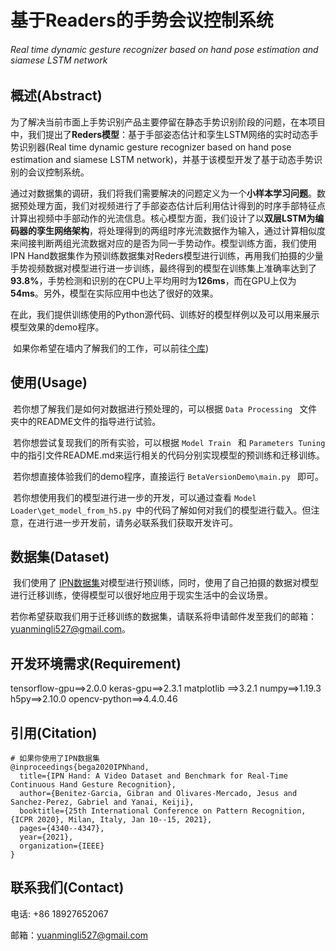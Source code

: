 # 基于Readers的手势会议控制系统

###### Real time dynamic gesture recognizer based on hand pose estimation and siamese LSTM network

## 概述(Abstract)

​		为了解决当前市面上手势识别产品主要停留在静态手势识别阶段的问题，在本项目中，我们提出了**Reders模型**：基于手部姿态估计和孪生LSTM网络的实时动态手势识别器(Real time dynamic gesture recognizer based on hand pose estimation and siamese LSTM network)，并基于该模型开发了基于动态手势识别的会议控制系统。

​		通过对数据集的调研，我们将我们需要解决的问题定义为一个**小样本学习问题**。数据预处理方面，我们对视频进行了手部姿态估计后利用估计得到的时序手部特征点计算出视频中手部动作的光流信息。核心模型方面，我们设计了以**双层LSTM为编码器的孪生网络架构**，将处理得到的两组时序光流数据作为输入，通过计算相似度来间接判断两组光流数据对应的是否为同一手势动作。模型训练方面，我们使用IPN Hand数据集作为预训练数据集对Reders模型进行训练，再用我们拍摄的少量手势视频数据对模型进行进一步训练，最终得到的模型在训练集上准确率达到了**93.8%**，手势检测和识别的在CPU上平均用时为**126ms**，而在GPU上仅为**54ms**。另外，模型在实际应用中也达了很好的效果。

​		在此，我们提供训练使用的Python源代码、训练好的模型样例以及可以用来展示模型效果的demo程序。

​		如果你希望在墙内了解我们的工作，可以前往[个库](https://gitee.com/lloong_x/a12_project/tree/master/Code))

## 使用(Usage)

​		若你想了解我们是如何对数据进行预处理的，可以根据    `Data Processing ` 文件夹中的README文件的指导进行试验。

​		若你想尝试复现我们的所有实验，可以根据 `Model Train ` 和 `Parameters Tuning ` 中的指引文件README.md来运行相关的代码分别实现模型的预训练和迁移训练。

​		若你想直接体验我们的demo程序，直接运行  `BetaVersionDemo\main.py `  即可。

​		若你想使用我们的模型进行进一步的开发，可以通过查看  `Model Loader\get_model_from_h5.py `中的代码了解如何对我们的模型进行载入。但注意，在进行进一步开发前，请务必联系我们获取开发许可。



## 数据集(Dataset)

​		我们使用了 [IPN数据集](https://gibranbenitez.github.io/IPN_Hand/)对模型进行预训练，同时，使用了自己拍摄的数据对模型进行迁移训练，使得模型可以很好地应用于现实生活中的会议场景。

​		若你希望获取我们用于迁移训练的数据集，请联系将申请邮件发至我们的邮箱：yuanmingli527@gmail.com。

## 开发环境需求(Requirement)

tensorflow-gpu==>2.0.0
keras-gpu==>2.3.1
matplotlib	==>3.2.1
numpy==>1.19.3
h5py==>2.10.0
opencv-python==>4.4.0.46

## 引用(Citation)

```
# 如果你使用了IPN数据集
@inproceedings{bega2020IPNhand,
  title={IPN Hand: A Video Dataset and Benchmark for Real-Time Continuous Hand Gesture Recognition},
  author={Benitez-Garcia, Gibran and Olivares-Mercado, Jesus and Sanchez-Perez, Gabriel and Yanai, Keiji},
  booktitle={25th International Conference on Pattern Recognition, {ICPR 2020}, Milan, Italy, Jan 10--15, 2021},
  pages={4340--4347},
  year={2021},
  organization={IEEE}
}
```

## 联系我们(Contact)

电话: +86 18927652067

邮箱：yuanmingli527@gmail.com



